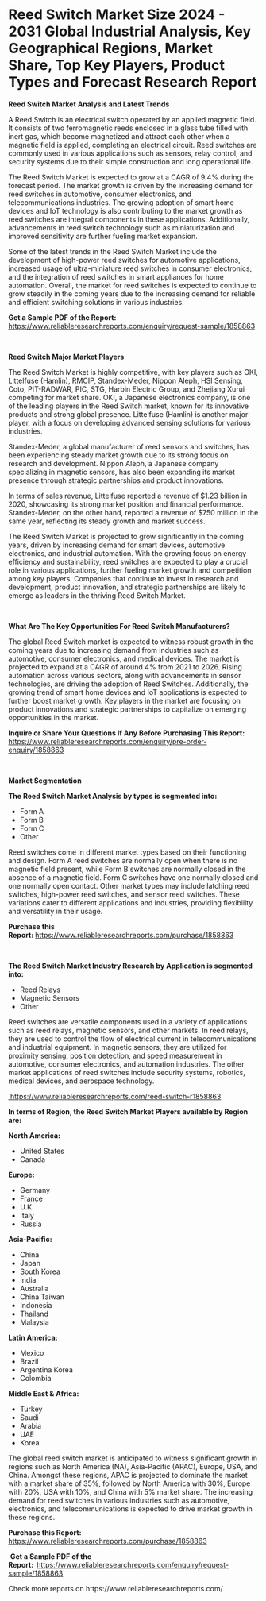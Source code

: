<p><h1>Reed Switch Market Size 2024 - 2031 Global Industrial Analysis, Key Geographical Regions, Market Share, Top Key Players, Product Types and Forecast Research Report</h1></p><p><strong>Reed Switch Market Analysis and Latest Trends</strong></p>
<p><p>A Reed Switch is an electrical switch operated by an applied magnetic field. It consists of two ferromagnetic reeds enclosed in a glass tube filled with inert gas, which become magnetized and attract each other when a magnetic field is applied, completing an electrical circuit. Reed switches are commonly used in various applications such as sensors, relay control, and security systems due to their simple construction and long operational life.</p><p>The Reed Switch Market is expected to grow at a CAGR of 9.4% during the forecast period. The market growth is driven by the increasing demand for reed switches in automotive, consumer electronics, and telecommunications industries. The growing adoption of smart home devices and IoT technology is also contributing to the market growth as reed switches are integral components in these applications. Additionally, advancements in reed switch technology such as miniaturization and improved sensitivity are further fueling market expansion.</p><p>Some of the latest trends in the Reed Switch Market include the development of high-power reed switches for automotive applications, increased usage of ultra-miniature reed switches in consumer electronics, and the integration of reed switches in smart appliances for home automation. Overall, the market for reed switches is expected to continue to grow steadily in the coming years due to the increasing demand for reliable and efficient switching solutions in various industries.</p></p>
<p><strong>Get a Sample PDF of the Report:&nbsp;</strong> <a href="https://www.reliableresearchreports.com/enquiry/request-sample/1858863">https://www.reliableresearchreports.com/enquiry/request-sample/1858863</a></p>
<p>&nbsp;</p>
<p><strong>Reed Switch Major Market Players</strong></p>
<p><p>The Reed Switch Market is highly competitive, with key players such as OKI, Littelfuse (Hamlin), RMCIP, Standex-Meder, Nippon Aleph, HSI Sensing, Coto, PIT-RADWAR, PIC, STG, Harbin Electric Group, and Zhejiang Xurui competing for market share. OKI, a Japanese electronics company, is one of the leading players in the Reed Switch market, known for its innovative products and strong global presence. Littelfuse (Hamlin) is another major player, with a focus on developing advanced sensing solutions for various industries.</p><p>Standex-Meder, a global manufacturer of reed sensors and switches, has been experiencing steady market growth due to its strong focus on research and development. Nippon Aleph, a Japanese company specializing in magnetic sensors, has also been expanding its market presence through strategic partnerships and product innovations.</p><p>In terms of sales revenue, Littelfuse reported a revenue of $1.23 billion in 2020, showcasing its strong market position and financial performance. Standex-Meder, on the other hand, reported a revenue of $750 million in the same year, reflecting its steady growth and market success.</p><p>The Reed Switch Market is projected to grow significantly in the coming years, driven by increasing demand for smart devices, automotive electronics, and industrial automation. With the growing focus on energy efficiency and sustainability, reed switches are expected to play a crucial role in various applications, further fueling market growth and competition among key players. Companies that continue to invest in research and development, product innovation, and strategic partnerships are likely to emerge as leaders in the thriving Reed Switch Market.</p></p>
<p>&nbsp;</p>
<p><strong>What Are The Key Opportunities For Reed Switch Manufacturers?</strong></p>
<p><p>The global Reed Switch market is expected to witness robust growth in the coming years due to increasing demand from industries such as automotive, consumer electronics, and medical devices. The market is projected to expand at a CAGR of around 4% from 2021 to 2026. Rising automation across various sectors, along with advancements in sensor technologies, are driving the adoption of Reed Switches. Additionally, the growing trend of smart home devices and IoT applications is expected to further boost market growth. Key players in the market are focusing on product innovations and strategic partnerships to capitalize on emerging opportunities in the market.</p></p>
<p><strong>Inquire or Share Your Questions If Any Before Purchasing This Report:</strong> <a href="https://www.reliableresearchreports.com/enquiry/pre-order-enquiry/1858863">https://www.reliableresearchreports.com/enquiry/pre-order-enquiry/1858863</a></p>
<p>&nbsp;</p>
<p><strong>Market Segmentation</strong></p>
<p><strong>The Reed Switch Market Analysis by types is segmented into:</strong></p>
<p><ul><li>Form A</li><li>Form B</li><li>Form C</li><li>Other</li></ul></p>
<p><p>Reed switches come in different market types based on their functioning and design. Form A reed switches are normally open when there is no magnetic field present, while Form B switches are normally closed in the absence of a magnetic field. Form C switches have one normally closed and one normally open contact. Other market types may include latching reed switches, high-power reed switches, and sensor reed switches. These variations cater to different applications and industries, providing flexibility and versatility in their usage.</p></p>
<p><strong>Purchase this Report:&nbsp;</strong><a href="https://www.reliableresearchreports.com/purchase/1858863">https://www.reliableresearchreports.com/purchase/1858863</a></p>
<p>&nbsp;</p>
<p><strong>The Reed Switch Market Industry Research by Application is segmented into:</strong></p>
<p><ul><li>Reed Relays</li><li>Magnetic Sensors</li><li>Other</li></ul></p>
<p><p>Reed switches are versatile components used in a variety of applications such as reed relays, magnetic sensors, and other markets. In reed relays, they are used to control the flow of electrical current in telecommunications and industrial equipment. In magnetic sensors, they are utilized for proximity sensing, position detection, and speed measurement in automotive, consumer electronics, and automation industries. The other market applications of reed switches include security systems, robotics, medical devices, and aerospace technology.</p></p>
<p><a href="https://www.reliableresearchreports.com/reed-switch-r1858863">&nbsp;https://www.reliableresearchreports.com/reed-switch-r1858863</a></p>
<p><strong>In terms of Region, the Reed Switch Market Players available by Region are:</strong></p>
<p>
    <p> <strong> North America: </strong>
        <ul>
            <li>United States</li>
            <li>Canada</li>
        </ul>
        </p> 
    <p> <strong> Europe: </strong>
        <ul>
            <li>Germany</li>
            <li>France</li>
            <li>U.K.</li>
            <li>Italy</li>
            <li>Russia</li>
        </ul>
        </p> 
    <p> <strong> Asia-Pacific: </strong>
        <ul>
            <li>China</li>
            <li>Japan</li>
            <li>South Korea</li>
            <li>India</li>
            <li>Australia</li>
            <li>China Taiwan</li>
            <li>Indonesia</li>
            <li>Thailand</li>
            <li>Malaysia</li>
        </ul>
        </p> 
    <p> <strong> Latin America: </strong>
        <ul>
            <li>Mexico</li>
            <li>Brazil</li>
            <li>Argentina Korea</li>
            <li>Colombia</li>
        </ul>
        </p> 
    <p> <strong> Middle East & Africa: </strong>
        <ul>
            <li>Turkey</li>
            <li>Saudi</li>
            <li>Arabia</li>
            <li>UAE</li>
            <li>Korea</li>
        </ul>
    </p>
    </p>
<p><p>The global reed switch market is anticipated to witness significant growth in regions such as North America (NA), Asia-Pacific (APAC), Europe, USA, and China. Amongst these regions, APAC is projected to dominate the market with a market share of 35%, followed by North America with 30%, Europe with 20%, USA with 10%, and China with 5% market share. The increasing demand for reed switches in various industries such as automotive, electronics, and telecommunications is expected to drive market growth in these regions.</p></p>
<p><strong>Purchase this Report: </strong><a href="https://www.reliableresearchreports.com/purchase/1858863">https://www.reliableresearchreports.com/purchase/1858863</a></p>
<p>&nbsp;<strong>Get a Sample PDF of the Report:&nbsp;&nbsp;</strong><a href="https://www.reliableresearchreports.com/enquiry/request-sample/1858863">https://www.reliableresearchreports.com/enquiry/request-sample/1858863</a></p>
<p><strong></strong></p>
<p>Check more reports on https://www.reliableresearchreports.com/</p>